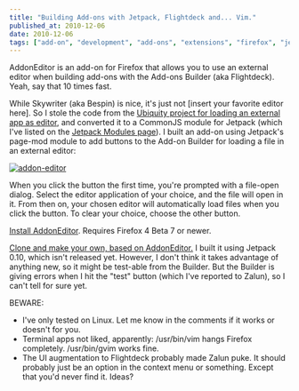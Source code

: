 ```yaml
---
title: "Building Add-ons with Jetpack, Flightdeck and... Vim."
published_at: 2010-12-06
date: 2010-12-06
tags: ["add-on", "development", "add-ons", "extensions", "firefox", "jetpack", "mozilla", "posts"]
---
```

AddonEditor is an add-on for Firefox that allows you to use an external editor when building add-ons with the Add-ons Builder (aka Flightdeck). Yeah, say that 10 times fast.

While Skywriter (aka Bespin) is nice, it's just not [insert your favorite editor here]. So I stole the code from the [Ubiquity project for loading an external app as editor](http://bit.ly/gZQIiP), and converted it to a CommonJS module for Jetpack (which I've listed on the [Jetpack Modules page](http://mzl.la/aDar20)). I built an add-on using Jetpack's page-mod module to add buttons to the Add-on Builder for loading a file in an external editor:

[![](http://autonome.files.wordpress.com/2010/12/addon-editor.png "addon-editor")](addon-editor.png)

When you click the button the first time, you're prompted with a file-open dialog. Select the editor application of your choice, and the file will open in it. From then on, your chosen editor will automatically load files when you click the button. To clear your choice, choose the other button.

[Install AddonEditor](http://bit.ly/eDVYEo). Requires Firefox 4 Beta 7 or newer.

[Clone and make your own, based on AddonEditor.](http://bit.ly/idHrqa) I built it using  Jetpack 0.10, which isn't released yet. However, I don't think it takes advantage of anything new, so it might be test-able from the Builder. But the Builder is giving errors when I hit the "test" button (which I've reported to Zalun), so I can't tell for sure yet.

BEWARE:

*   I've only tested on Linux. Let me know in the comments if it works or doesn't for you.
*   Terminal apps not liked, apparently: /usr/bin/vim hangs Firefox completely. /usr/bin/gvim works fine.
*   The UI augmentation to Flightdeck probably made Zalun puke. It should probably just be an option in the context menu or something. Except that you'd never find it. Ideas?
